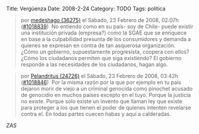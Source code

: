 Title: Vergüenza
Date: 2008-2-24
Category: TODO
Tags: politica

> por [medeshago (36275)](http://barrapunto.com/%7Emedeshago/) el Sábado, 23 Febrero de 2008, 02:07h
> ([#1018839](http://ciberderechos.barrapunto.com/comments.pl?sid=75494&cid=1018839))  No entiendo como en su país- soy de Chile- puede
> existir una institución privada (empresa?) como la SGAE que se enriquece en base a la culpabilidad presunta de los consumidores y demanda
> a quienes se expresan en contra de tan asquerosa organización. ¿Cómo un gobierno, supuestamente progresista, coopera con ellos? ¿Cómo los
> ciudadanos permiten que siga existiendo? El gobierno responde a las necesidades de los ciudadanos, hagan algo.

> por [Pelandritus (24726)](http://barrapunto.com/%7EPelandritus/) el Sábado, 23 Febrero de 2008, 03:42h
> ([#1018846](http://ciberderechos.barrapunto.com/comments.pl?sid=75494&cid=1018846))  Por la misma razón por la que por ejemplo en tu país
> dejaron morir de viejo a un criminal genocida como pinochet acusado de genocidio en muchos países excepto en el tuyo. Porque la justicia
> no existe. Porque solo existe un invento que llaman ley que existe para proteger a los que tienen el poder de quienes intenten revelarse
> contra el. En todas partes cuecen habas y aquí a calderadas.

*ZAS*
